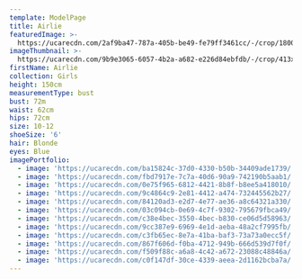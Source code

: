 ```yaml
---
template: ModelPage
title: Airlie
featuredImage: >-
  https://ucarecdn.com/2af9ba47-787a-405b-be49-fe79ff3461cc/-/crop/1800x944/0,0/-/preview/
imageThumbnail: >-
  https://ucarecdn.com/9b9e3065-6057-4b2a-a682-e226d84ebfdb/-/crop/413x529/751,58/-/preview/
firstName: Airlie
collection: Girls
height: 150cm
measurementType: bust
bust: 72m
waist: 62cm
hips: 72cm
size: 10-12
shoeSize: '6'
hair: Blonde
eyes: Blue
imagePortfolio:
  - image: 'https://ucarecdn.com/ba15824c-37d0-4330-b50b-34409ade1739/'
  - image: 'https://ucarecdn.com/fbd7917e-7c7a-40d6-90a9-742190b5aab1/'
  - image: 'https://ucarecdn.com/0e75f965-6812-4421-8b8f-b8ee5a418010/'
  - image: 'https://ucarecdn.com/9c4864c9-2e81-4412-a474-732445562b27/'
  - image: 'https://ucarecdn.com/84120ad3-e2d7-4e77-ae36-a8c64321a330/'
  - image: 'https://ucarecdn.com/03c094cb-0e69-4c7f-9302-795679fbca49/'
  - image: 'https://ucarecdn.com/c38e4bec-3550-4bec-b830-ce06d5d58963/'
  - image: 'https://ucarecdn.com/9cc387e9-6969-4e1d-aeba-48a2cf7995fb/'
  - image: 'https://ucarecdn.com/c3fb65ec-8e7a-41ba-baf3-73a73a0ecc5f/'
  - image: 'https://ucarecdn.com/867f606d-f0ba-4712-949b-666d539d7f0f/'
  - image: 'https://ucarecdn.com/f509f88c-a6a8-4c42-a672-23088c48846a/'
  - image: 'https://ucarecdn.com/c0f147df-30ce-4339-aeea-2d1162bcba7a/'
---
```


